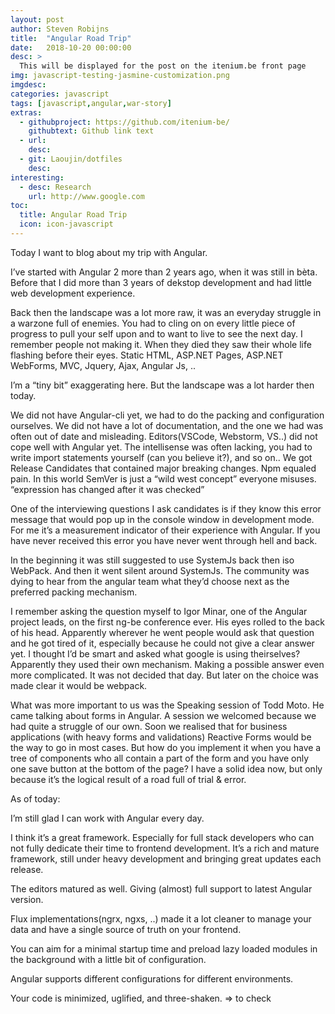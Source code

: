 ```yaml
---
layout: post
author: Steven Robijns
title:  "Angular Road Trip"
date:   2018-10-20 00:00:00
desc: >
  This will be displayed for the post on the itenium.be front page
img: javascript-testing-jasmine-customization.png
imgdesc:
categories: javascript
tags: [javascript,angular,war-story]
extras:
  - githubproject: https://github.com/itenium-be/
    githubtext: Github link text
  - url:
    desc:
  - git: Laoujin/dotfiles
    desc:
interesting:
  - desc: Research
    url: http://www.google.com
toc:
  title: Angular Road Trip
  icon: icon-javascript
---
```


Today I want to blog about my trip with Angular.

I’ve started with Angular 2 more than 2 years ago, when it was still in bèta. Before that I did more than 3 years of dekstop development and had little web development experience.

Back then the landscape was a lot more raw, it was an everyday struggle in a warzone full of enemies. You had to cling on on every little piece of progress to pull your self upon and to want to live to see the next day. I remember people not making it. When they died they saw their whole life flashing before their eyes. Static HTML, ASP.NET Pages, ASP.NET WebForms, MVC, Jquery, Ajax, Angular Js, ..

I’m a “tiny bit” exaggerating here. But the landscape was a lot harder then today.

We did not have Angular-cli yet, we had to do the packing and configuration ourselves.
We did not have a lot of documentation, and the one we had was often out of date and misleading.
Editors(VSCode, Webstorm, VS..) did not cope well with Angular yet.
The intellisense was often lacking, you had to write import statements yourself (can you believe it?), and so on..
We got Release Candidates that contained major breaking changes.
Npm equaled pain. In this world SemVer is just a “wild west concept” everyone misuses.
“expression has changed after it was checked”

One of the interviewing questions I ask candidates is if they know this error message that would pop up in the console window in development mode. For me it’s a measurement indicator of their experience with Angular. If you have never received this error you have never went through hell and back.

In the beginning it was still suggested to use SystemJs back then iso WebPack.
And then it went silent around SystemJs. The community was dying to hear from the angular team what they’d choose next as the preferred packing mechanism.

I remember asking the question myself to Igor Minar, one of the Angular project leads, on the first ng-be conference ever. His eyes rolled to the back of his head. Apparently wherever he went people would ask that question and he got tired of it, especially because he could not give a clear answer yet. I thought I’d be smart and asked what google is using theirselves? Apparently they used their own mechanism. Making a possible answer even more complicated. It was not decided that day. But later on the choice was made clear it would be webpack.

What was more important to us was the Speaking session of Todd Moto.
He came talking about forms in Angular. A session we welcomed because we had quite a struggle of our own. Soon we realised that for business applications (with heavy forms and validations) Reactive Forms would be the way to go in most cases. But how do you implement it when you have a tree of components who all contain a part of the form and you have only one save button at the bottom of the page? I have a solid idea now, but only because it’s the logical result of a road full of trial & error.




As of today:

I’m still glad I can work with Angular every day.

I think it’s a great framework. Especially for full stack developers who can not fully dedicate their time to frontend development.
It’s a rich and mature framework, still under heavy development and bringing great updates each release.

The editors matured as well. Giving (almost) full support to latest Angular version.

Flux implementations(ngrx, ngxs, ..) made it a lot cleaner to manage your data and have a single source of truth on your frontend.

You can aim for a minimal startup time and preload lazy loaded modules in the background with a little bit of configuration.

Angular supports different configurations for different environments.

Your code is minimized, uglified, and three-shaken. => to check




